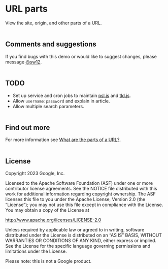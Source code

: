 # URL parts

View the site, origin, and other parts of a URL.
<br><br>

## Comments and suggestions

If you find bugs with this demo or would like to suggest changes, please message [@sw12](https//twitter.com/sw12).
<br><br>

## TODO

* Set up service and cron jobs to maintain [psl.js](https://glitch.com/edit/#!/url-parts?path=js%2Fpsl.js) 
and [tld.js](https://glitch.com/edit/#!/url-parts?path=js%2Ftld.js).
* Allow `username:password` and explain in article.
* Allow multiple search parameters.
<br><br>

## Find out more

For more information see [What are the parts of a URL?](https://web.dev/url).
<br><br>

## License

Copyright 2023 Google, Inc.

Licensed to the Apache Software Foundation (ASF) under one or more contributor license agreements. See the NOTICE file distributed with this work for additional information regarding copyright ownership. The ASF licenses this file to you under the Apache License, Version 2.0 (the “License”); you may not use this file except in compliance with the License. You may obtain a copy of the License at

http://www.apache.org/licenses/LICENSE-2.0

Unless required by applicable law or agreed to in writing, software distributed under the License is distributed on an “AS IS” BASIS, WITHOUT WARRANTIES OR CONDITIONS OF ANY KIND, either express or implied. See the License for the specific language governing permissions and limitations under the License.

Please note: this is not a Google product.
